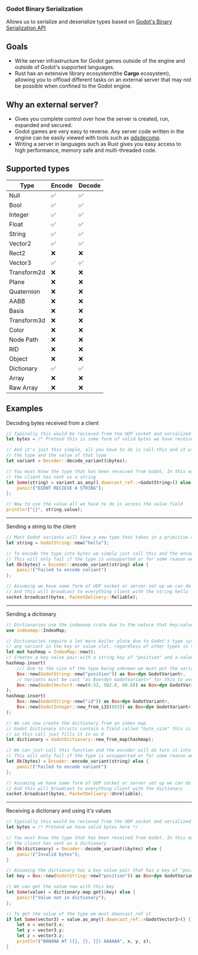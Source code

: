### Godot Binary Serialization
Allows us to serialize and deserialize types based on [Godot's Binary Serialization API](https://docs.godotengine.org/en/stable/tutorials/io/binary_serialization_api.html)

## Goals
- Write server infrastructure for Godot games outside of the engine and outside of Godot's supported languages.
- Rust has an extensive library ecosystem(the <b>Cargo</b> ecosystem), allowing you to offload different tasks on an external server that may
not be possible when confined to the Godot engine.


## Why an external server?
- Gives you complete control over how the server is created, run, expanded and secured.
- Godot games are very easy to reverse. Any server code written in the engine can be easily viewed with tools
such as [gdsdecomp](https://github.com/bruvzg/gdsdecomp).
- Writing a server in languages such as Rust gives you easy access to high performance, memory safe and multi-threaded code.

## Supported types

| Type        | Encode | Decode |
|-------------|--------|--------|
| Null        |    ✅   |    ✅   |
| Bool        |    ✅   |    ✅   |
| Integer     |    ✅   |    ✅   |
| Float       |    ✅   |    ✅   |
| String      |    ✅   |    ✅   |
| Vector2     |    ✅   |    ✅   |
| Rect2       |    ❌   |    ❌   |
| Vector3     |    ✅   |    ✅   |
| Transform2d |    ❌   |    ❌   |
| Plane       |    ❌   |    ❌   |
| Quaternion  |    ❌   |    ❌   |
| AABB        |    ❌   |    ❌   |
| Basis       |    ❌   |    ❌   |
| Transform3d |    ❌   |    ❌   |
| Color       |    ❌   |    ❌   |
| Node Path   |    ❌   |    ❌   |
| RID         |    ❌   |    ❌   |
| Object      |    ❌   |    ❌   |
| Dictionary  |    ✅   |    ✅   |
| Array       |    ❌   |    ❌   |
| Raw Array   |    ❌   |    ❌   |

## Examples

Decoding bytes received from a client
```rs
// Typically this would be recieved from the UDP socket and serialized in Godot with "var2bytes"
let bytes = /* Pretend this is some form of valid bytes we have received from godot */

// And it's just this simple, all you have to do is call this and it will determine
// the type and the value of that type
let variant = Decoder::decode_variant(&bytes);

// You must know the type that has been received from Godot. In this example we know that
// the client has sent us a string
let Some(string) = variant.as_any().downcast_ref::<GodotString>() else {
    panic!("DIDNT RECIEVE A STRING");
};

// Now to use the value all we have to do is access the value field
println!("{}", string.value);
```
___

Sending a string to the client
```rs
// Most Godot variants will have a new type that takes in a primitive rust value
let string = GodotString::new("hello");

// To encode the type into bytes we simply just call this and the encoder will encode it into bytes
// This will only fail if the type is unsupported or for some reason we cant write bytes to the buffer. It can only take in anything that impl GodotVariant
let Ok(bytes) = Encoder::encode_variant(string) else {
    panic!("Failed to encode variant")
};

// Assuming we have some form of UDP socket or server set up we can do something along these lines.
// And this will broadcast to everything client with the string hello
socket.broadcast(bytes, PacketDelivery::Reliable);
```
___

Sending a dictionary
```rs
// Dictionaries use the indexmap crate due to the nature that key:value pairs keep their inserted position in Godot
use indexmap::IndexMap;

// Dictionaries require a lot more boiler plate due to Godot's type system. Dictionaries can consist of
// any variant in the key or value slot, regardless of other types in the dictionary
let mut hashmap = IndexMap::new();
// Creates a key value pair with a string key of "position" and a value of Vector3
hashmap.insert(
    /// Due to the size of the type being unknown we must put the variant on the heap
    Box::new(GodotString::new("position")) as Box<dyn GodotVariant>,
    // Variants must be cast "as Box<dyn GodotVariant>" for this to work
    Box::new(GodotVector3::new(0.52, 502.0, 68.0)) as Box<dyn GodotVariant>,
);
hashmap.insert(
    Box::new(GodotString::new("id")) as Box<dyn GodotVariant>,
    Box::new(GodotInteger::new_from_i32(693)) as Box<dyn GodotVariant>,
);

// We can now create the dictionary from an index map
// Godot Dictionary structs contain a field called "byte_size" this is not needed unless decoding
// so this call just fills it in as 0
let dictionary = GodotDictionary::new_from_map(hashmap);

// We can just call this function and the encoder will do turn it into bytes
// This will only fail if the type is unsupported or for some reason we cant write bytes to the buffer. It can only take in anything that impl GodotVariant
let Ok(bytes) = Encoder::encode_variant(string) else {
    panic!("Failed to encode variant")
};

// Assuming we have some form of UDP socket or server set up we can do something along these lines.
// And this will broadcast to everything client with the dictionary
socket.broadcast(bytes, PacketDelivery::Unreliable);
```
___

Receiving a dictionary and using it's values
```rs
// Typically this would be recieved from the UDP socket and serialized in Godot with "var2bytes"
let bytes = /* Pretend we have valid bytes here */

// You must know the type that has been received from Godot. In this example we know that
// the client has sent us a dictionary
let Ok(dictionary) = Decoder::decode_variant(&bytes) else {
    panic!("Invalid bytes");
}

// Assuming the dictionary has a key value pair that has a key of "position"
let key = Box::new(GodotString::new("position")) as Box<dyn GodotVariant>;

// We can get the value now with this key
let Some(value) = dictionary.map.get(&key) else {
    panic!("Value not in dictionary");
};

// To get the value of the type we must downcast_ref it
if let Some(vector3) = value.as_any().downcast_ref::<GodotVector3>() {
    let x = vector3.x;
    let y = vector3.y;
    let z = vector3.z;
    println!("BANANA AT ({}, {}, {}) AAAAAA", x, y, z);
}
```
